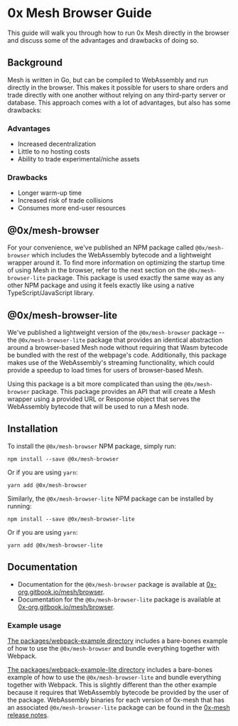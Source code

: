 # 0x Mesh Browser Guide

This guide will walk you through how to run 0x Mesh directly in the browser and
discuss some of the advantages and drawbacks of doing so.

## Background

Mesh is written in Go, but can be compiled to WebAssembly and run directly in
the browser. This makes it possible for users to share orders and trade directly
with one another without relying on any third-party server or database. This
approach comes with a lot of advantages, but also has some drawbacks:

### Advantages

- Increased decentralization
- Little to no hosting costs
- Ability to trade experimental/niche assets

### Drawbacks

- Longer warm-up time
- Increased risk of trade collisions
- Consumes more end-user resources

## @0x/mesh-browser

For your convenience, we've published an NPM package called `@0x/mesh-browser`
which includes the WebAssembly bytecode and a lightweight wrapper around it. To
find more information on optimizing the startup time of using Mesh in the browser,
refer to the next section on the `@0x/mesh-browser-lite` package. This package is
used exactly the same way as any other NPM package and using it feels exactly
like using a native TypeScript/JavaScript library.

## @0x/mesh-browser-lite

We've published a lightweight version of the `@0x/mesh-browser` package -- the
`@0x/mesh-browser-lite` package that provides an identical abstraction around a
browser-based Mesh node without requiring that Wasm bytecode be bundled with the
rest of the webpage's code. Additionally, this package makes use of the
WebAssembly's streaming functionality, which could provide a speedup to load
times for users of browser-based Mesh.

Using this package is a bit more complicated than using the `@0x/mesh-browser` package.
This package provides an API that will create a Mesh wrapper using a provided URL
or Response object that serves the WebAssembly bytecode that will be used to run a
Mesh node.

## Installation

To install the `@0x/mesh-browser` NPM package, simply run:

```
npm install --save @0x/mesh-browser
```

Or if you are using `yarn`:

```
yarn add @0x/mesh-browser
```

Similarly, the `@0x/mesh-browser-lite` NPM package can be installed by running:

```
npm install --save @0x/mesh-browser-lite
```

Or if you are using `yarn`:

```
yarn add @0x/mesh-browser-lite
```

## Documentation

* Documentation for the `@0x/mesh-browser` package is available at
[0x-org.gitbook.io/mesh/browser](https://0x-org.gitbook.io/mesh/browser-bindings/browser).
* Documentation for the `@0x/mesh-browser-lite` package is available at
[0x-org.gitbook.io/mesh/browser](https://0x-org.gitbook.io/mesh/browser-bindings/browser-lite).

### Example usage

[The packages/webpack-example directory](../packages/webpack-example) includes a
bare-bones example of how to use the `@0x/mesh-browser` and bundle everything
together with Webpack.

[The packages/webpack-example-lite directory](../packages/webpack-example)
includes a bare-bones example of how to use the `@0x/mesh-browser-lite` and bundle
everything together with Webpack. This is slightly different than the other example
because it requires that WebAssembly bytecode be provided by the user of the package.
WebAssembly binaries for each version of 0x-mesh that has an associated
`@0x/mesh-browser-lite` package can be found in the
[0x-mesh release notes](https://github.com/0xProject/0x-mesh/releases).
